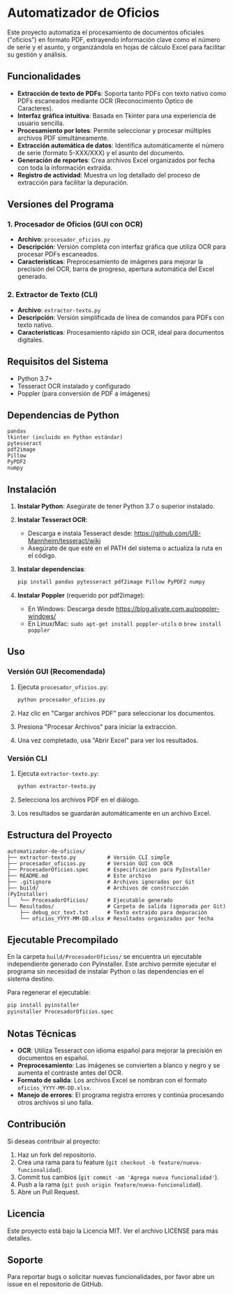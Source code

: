 # Automatizador de Oficios

Este proyecto automatiza el procesamiento de documentos oficiales ("oficios") en formato PDF, extrayendo información clave como el número de serie y el asunto, y organizándola en hojas de cálculo Excel para facilitar su gestión y análisis.

## Funcionalidades

- **Extracción de texto de PDFs**: Soporta tanto PDFs con texto nativo como PDFs escaneados mediante OCR (Reconocimiento Óptico de Caracteres).
- **Interfaz gráfica intuitiva**: Basada en Tkinter para una experiencia de usuario sencilla.
- **Procesamiento por lotes**: Permite seleccionar y procesar múltiples archivos PDF simultáneamente.
- **Extracción automática de datos**: Identifica automáticamente el número de serie (formato 5-XXX/XXX) y el asunto del documento.
- **Generación de reportes**: Crea archivos Excel organizados por fecha con toda la información extraída.
- **Registro de actividad**: Muestra un log detallado del proceso de extracción para facilitar la depuración.

## Versiones del Programa

### 1. Procesador de Oficios (GUI con OCR)
- **Archivo**: `procesador_oficios.py`
- **Descripción**: Versión completa con interfaz gráfica que utiliza OCR para procesar PDFs escaneados.
- **Características**: Preprocesamiento de imágenes para mejorar la precisión del OCR, barra de progreso, apertura automática del Excel generado.

### 2. Extractor de Texto (CLI)
- **Archivo**: `extractor-texto.py`
- **Descripción**: Versión simplificada de línea de comandos para PDFs con texto nativo.
- **Características**: Procesamiento rápido sin OCR, ideal para documentos digitales.

## Requisitos del Sistema

- Python 3.7+
- Tesseract OCR instalado y configurado
- Poppler (para conversión de PDF a imágenes)

## Dependencias de Python

```
pandas
tkinter (incluido en Python estándar)
pytesseract
pdf2image
Pillow
PyPDF2
numpy
```

## Instalación

1. **Instalar Python**: Asegúrate de tener Python 3.7 o superior instalado.

2. **Instalar Tesseract OCR**:
   - Descarga e instala Tesseract desde: https://github.com/UB-Mannheim/tesseract/wiki
   - Asegúrate de que esté en el PATH del sistema o actualiza la ruta en el código.

3. **Instalar dependencias**:
   ```bash
   pip install pandas pytesseract pdf2image Pillow PyPDF2 numpy
   ```

4. **Instalar Poppler** (requerido por pdf2image):
   - En Windows: Descarga desde https://blog.alivate.com.au/poppler-windows/
   - En Linux/Mac: `sudo apt-get install poppler-utils` o `brew install poppler`

## Uso

### Versión GUI (Recomendada)
1. Ejecuta `procesador_oficios.py`:
   ```bash
   python procesador_oficios.py
   ```

2. Haz clic en "Cargar archivos PDF" para seleccionar los documentos.

3. Presiona "Procesar Archivos" para iniciar la extracción.

4. Una vez completado, usa "Abrir Excel" para ver los resultados.

### Versión CLI
1. Ejecuta `extractor-texto.py`:
   ```bash
   python extractor-texto.py
   ```

2. Selecciona los archivos PDF en el diálogo.

3. Los resultados se guardarán automáticamente en un archivo Excel.

## Estructura del Proyecto

```
automatizador-de-oficios/
├── extractor-texto.py          # Versión CLI simple
├── procesador_oficios.py       # Versión GUI con OCR
├── ProcesadorOficios.spec      # Especificación para PyInstaller
├── README.md                   # Este archivo
├── .gitignore                  # Archivos ignorados por Git
├── build/                      # Archivos de construcción (PyInstaller)
│   └── ProcesadorOficios/      # Ejecutable generado
└── Resultados/                 # Carpeta de salida (ignorada por Git)
    ├── debug_ocr_text.txt      # Texto extraído para depuración
    └── oficios_YYYY-MM-DD.xlsx # Resultados organizados por fecha
```

## Ejecutable Precompilado

En la carpeta `build/ProcesadorOficios/` se encuentra un ejecutable independiente generado con PyInstaller. Este archivo permite ejecutar el programa sin necesidad de instalar Python o las dependencias en el sistema destino.

Para regenerar el ejecutable:
```bash
pip install pyinstaller
pyinstaller ProcesadorOficios.spec
```

## Notas Técnicas

- **OCR**: Utiliza Tesseract con idioma español para mejorar la precisión en documentos en español.
- **Preprocesamiento**: Las imágenes se convierten a blanco y negro y se aumenta el contraste antes del OCR.
- **Formato de salida**: Los archivos Excel se nombran con el formato `oficios_YYYY-MM-DD.xlsx`.
- **Manejo de errores**: El programa registra errores y continúa procesando otros archivos si uno falla.

## Contribución

Si deseas contribuir al proyecto:
1. Haz un fork del repositorio.
2. Crea una rama para tu feature (`git checkout -b feature/nueva-funcionalidad`).
3. Commit tus cambios (`git commit -am 'Agrega nueva funcionalidad'`).
4. Push a la rama (`git push origin feature/nueva-funcionalidad`).
5. Abre un Pull Request.

## Licencia

Este proyecto está bajo la Licencia MIT. Ver el archivo LICENSE para más detalles.

## Soporte

Para reportar bugs o solicitar nuevas funcionalidades, por favor abre un issue en el repositorio de GitHub.

